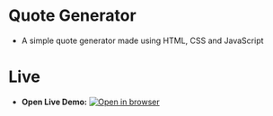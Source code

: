 # Quote Generator
 - A simple quote generator made using HTML, CSS and JavaScript

# Live
 - **Open Live Demo:** [![Open in browser](https://img.shields.io/badge/Open_in_browser-online_at_https_nebeyoumusie_github_io_quote_generator_--_svg?style=for-the-badge)]( https://nebeyoumusie.github.io/quote-generator/)
